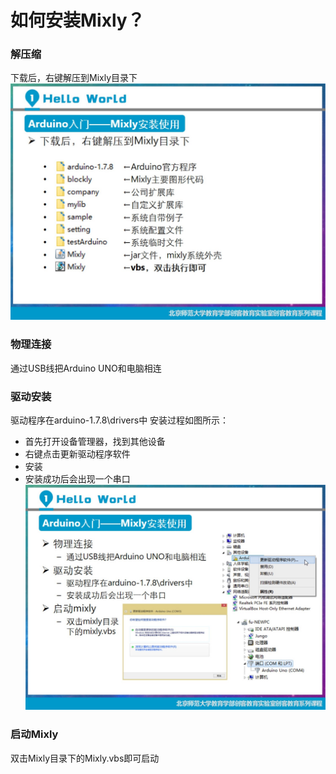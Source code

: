 # 如何安装Mixly？
### 解压缩
下载后，右键解压到Mixly目录下
![安装步骤1-解压缩](images/install1.jpg)
### 物理连接
通过USB线把Arduino UNO和电脑相连
### 驱动安装
驱动程序在arduino-1.7.8\drivers中
安装过程如图所示：
* 首先打开设备管理器，找到其他设备
* 右键点击更新驱动程序软件
* 安装
* 安装成功后会出现一个串口
![安装步骤2-更新驱动](images/install2.jpg)

### 启动Mixly
双击Mixly目录下的Mixly.vbs即可启动